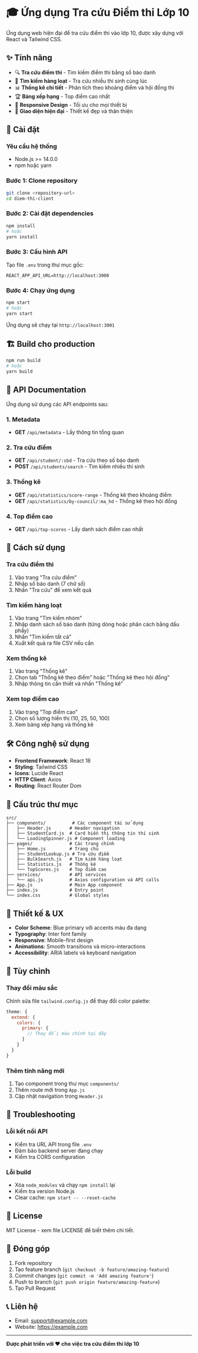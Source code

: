 # 🎓 Ứng dụng Tra cứu Điểm thi Lớp 10

Ứng dụng web hiện đại để tra cứu điểm thi vào lớp 10, được xây dựng với React và Tailwind CSS.

## ✨ Tính năng

- 🔍 **Tra cứu điểm thi** - Tìm kiếm điểm thi bằng số báo danh
- 👥 **Tìm kiếm hàng loạt** - Tra cứu nhiều thí sinh cùng lúc
- 📊 **Thống kê chi tiết** - Phân tích theo khoảng điểm và hội đồng thi
- 🏆 **Bảng xếp hạng** - Top điểm cao nhất
- 📱 **Responsive Design** - Tối ưu cho mọi thiết bị
- 🎨 **Giao diện hiện đại** - Thiết kế đẹp và thân thiện

## 🚀 Cài đặt

### Yêu cầu hệ thống
- Node.js >= 14.0.0
- npm hoặc yarn

### Bước 1: Clone repository
```bash
git clone <repository-url>
cd diem-thi-client
```

### Bước 2: Cài đặt dependencies
```bash
npm install
# hoặc
yarn install
```

### Bước 3: Cấu hình API
Tạo file `.env` trong thư mục gốc:
```env
REACT_APP_API_URL=http://localhost:3000
```

### Bước 4: Chạy ứng dụng
```bash
npm start
# hoặc
yarn start
```

Ứng dụng sẽ chạy tại `http://localhost:3001`

## 🏗️ Build cho production

```bash
npm run build
# hoặc
yarn build
```

## 📖 API Documentation

Ứng dụng sử dụng các API endpoints sau:

### 1. Metadata
- **GET** `/api/metadata` - Lấy thông tin tổng quan

### 2. Tra cứu điểm
- **GET** `/api/student/:sbd` - Tra cứu theo số báo danh
- **POST** `/api/students/search` - Tìm kiếm nhiều thí sinh

### 3. Thống kê
- **GET** `/api/statistics/score-range` - Thống kê theo khoảng điểm  
- **GET** `/api/statistics/by-council/:ma_hd` - Thống kê theo hội đồng

### 4. Top điểm cao
- **GET** `/api/top-scores` - Lấy danh sách điểm cao nhất

## 🎯 Cách sử dụng

### Tra cứu điểm thi
1. Vào trang "Tra cứu điểm"
2. Nhập số báo danh (7 chữ số)
3. Nhấn "Tra cứu" để xem kết quả

### Tìm kiếm hàng loạt
1. Vào trang "Tìm kiếm nhóm"
2. Nhập danh sách số báo danh (từng dòng hoặc phân cách bằng dấu phẩy)
3. Nhấn "Tìm kiếm tất cả"
4. Xuất kết quả ra file CSV nếu cần

### Xem thống kê
1. Vào trang "Thống kê"
2. Chọn tab "Thống kê theo điểm" hoặc "Thống kê theo hội đồng"
3. Nhập thông tin cần thiết và nhấn "Thống kê"

### Xem top điểm cao
1. Vào trang "Top điểm cao"
2. Chọn số lượng hiển thị (10, 25, 50, 100)
3. Xem bảng xếp hạng và thống kê

## 🛠️ Công nghệ sử dụng

- **Frontend Framework**: React 18
- **Styling**: Tailwind CSS
- **Icons**: Lucide React
- **HTTP Client**: Axios
- **Routing**: React Router Dom

## 📁 Cấu trúc thư mục

```
src/
├── components/          # Các component tái sử dụng
│   ├── Header.js       # Header navigation
│   ├── StudentCard.js  # Card hiển thị thông tin thí sinh
│   └── LoadingSpinner.js # Component loading
├── pages/              # Các trang chính
│   ├── Home.js         # Trang chủ
│   ├── StudentLookup.js # Tra cứu điểm
│   ├── BulkSearch.js   # Tìm kiếm hàng loạt
│   ├── Statistics.js   # Thống kê
│   └── TopScores.js    # Top điểm cao
├── services/           # API services
│   └── api.js          # Axios configuration và API calls
├── App.js              # Main App component
├── index.js            # Entry point
└── index.css           # Global styles
```

## 🎨 Thiết kế & UX

- **Color Scheme**: Blue primary với accents màu đa dạng
- **Typography**: Inter font family
- **Responsive**: Mobile-first design
- **Animations**: Smooth transitions và micro-interactions
- **Accessibility**: ARIA labels và keyboard navigation

## 🔧 Tùy chỉnh

### Thay đổi màu sắc
Chỉnh sửa file `tailwind.config.js` để thay đổi color palette:

```javascript
theme: {
  extend: {
    colors: {
      primary: {
        // Thay đổi màu chính tại đây
      }
    }
  }
}
```

### Thêm tính năng mới
1. Tạo component trong thư mục `components/`
2. Thêm route mới trong `App.js`
3. Cập nhật navigation trong `Header.js`

## 🐛 Troubleshooting

### Lỗi kết nối API
- Kiểm tra URL API trong file `.env`
- Đảm bảo backend server đang chạy
- Kiểm tra CORS configuration

### Lỗi build
- Xóa `node_modules` và chạy `npm install` lại
- Kiểm tra version Node.js
- Clear cache: `npm start -- --reset-cache`

## 📄 License

MIT License - xem file LICENSE để biết thêm chi tiết.

## 🤝 Đóng góp

1. Fork repository
2. Tạo feature branch (`git checkout -b feature/amazing-feature`)
3. Commit changes (`git commit -m 'Add amazing feature'`)
4. Push to branch (`git push origin feature/amazing-feature`)
5. Tạo Pull Request

## 📞 Liên hệ

- Email: support@example.com
- Website: https://example.com

---

**Được phát triển với ❤️ cho việc tra cứu điểm thi lớp 10** 
